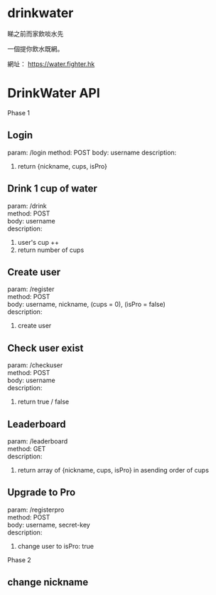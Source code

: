 # drinkwater
睇之前而家飲啖水先

一個提你飲水既網。

網址：
https://water.fighter.hk

# DrinkWater API

Phase 1

## Login
param: /login
method: POST
body: username
description:
1. return {nickname, cups, isPro}

## Drink 1 cup of water
param: /drink  
method: POST  
body: username  
description:
1. user's cup ++
2. return number of cups

## Create user
param: /register  
method: POST  
body: username, nickname, (cups = 0), (isPro = false)  
description:
1. create user

## Check user exist
param: /checkuser  
method: POST  
body: username  
description:
1. return true / false

## Leaderboard
param: /leaderboard  
method: GET  
description:
1. return array of {nickname, cups, isPro} in asending order of cups

## Upgrade to Pro
param: /registerpro  
method: POST  
body: username, secret-key  
description:
1. change user to isPro: true


Phase 2

## change nickname
